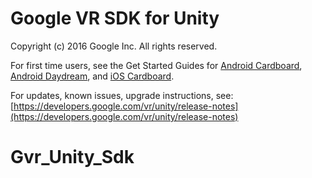 # Google VR SDK for Unity

Copyright (c) 2016 Google Inc. All rights reserved.

For first time users, see the Get Started Guides for [Android Cardboard](https://developers.google.com/vr/unity/get-started-android), [Android Daydream](https://developers.google.com/vr/unity/get-started-controller), and [iOS Cardboard](https://developers.google.com/vr/unity/get-started-ios).

For updates, known issues, upgrade instructions, see:
[https://developers.google.com/vr/unity/release-notes](https://developers.google.com/vr/unity/release-notes)
# Gvr_Unity_Sdk

